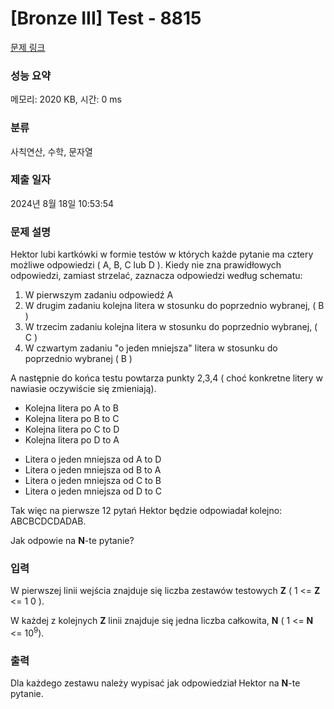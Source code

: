 # [Bronze III] Test - 8815 

[문제 링크](https://www.acmicpc.net/problem/8815) 

### 성능 요약

메모리: 2020 KB, 시간: 0 ms

### 분류

사칙연산, 수학, 문자열

### 제출 일자

2024년 8월 18일 10:53:54

### 문제 설명

<p>Hektor lubi kartkówki w formie testów w których każde pytanie ma cztery możliwe odpowiedzi ( A, B, C lub D ). Kiedy nie zna prawidłowych odpowiedzi, zamiast strzelać, zaznacza odpowiedzi według schematu:</p>

<ol>
	<li>W pierwszym zadaniu odpowiedź A</li>
	<li>W drugim zadaniu kolejna litera w stosunku do poprzednio wybranej, ( B )</li>
	<li>W trzecim zadaniu kolejna litera w stosunku do poprzednio wybranej, ( C )</li>
	<li>W czwartym zadaniu "o jeden mniejsza" litera w stosunku do poprzednio wybranej ( B )</li>
</ol>

<p>A następnie do końca testu powtarza punkty 2,3,4 ( choć konkretne litery w nawiasie oczywiście się zmieniają).</p>

<ul>
	<li>Kolejna litera po A to B</li>
	<li>Kolejna litera po B to C</li>
	<li>Kolejna litera po C to D</li>
	<li>Kolejna litera po D to A</li>
</ul>

<ul>
	<li>Litera o jeden mniejsza od A to D</li>
	<li>Litera o jeden mniejsza od B to A</li>
	<li>Litera o jeden mniejsza od C to B</li>
	<li>Litera o jeden mniejsza od D to C</li>
</ul>

<p>Tak więc na pierwsze 12 pytań Hektor będzie odpowiadał kolejno: ABCBCDCDADAB.</p>

<p>Jak odpowie na <strong>N</strong>-te pytanie? </p>

### 입력 

 <p>W pierwszej linii wejścia znajduje się liczba zestawów testowych <strong>Z</strong> ( 1 <= <strong>Z</strong> <= 1 0 ).</p>

<p>W każdej z kolejnych <strong>Z</strong> linii znajduje się jedna liczba całkowita, <strong>N</strong> ( 1 <= <strong>N</strong> <= 10<sup>9</sup>).</p>

### 출력 

 <p>Dla każdego zestawu należy wypisać jak odpowiedział Hektor na <strong>N</strong>-te pytanie.</p>


